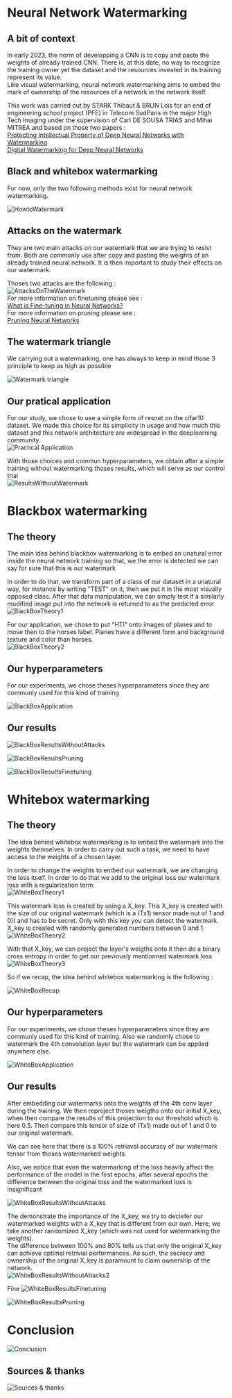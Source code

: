 # Neural Network Watermarking

## A bit of context 
In early 2023, the norm of developping a CNN is to copy and paste the weights of already trained CNN. There is, at this date, no way to recognize the training owner yet the dataset and the resources invested in its training represent its value. <br />
Like visual watermarking, neural network watermarking aims to embed the mark of ownership of the resources of a network in the network itself. <br />

This work was carried out by STARK Thibaut & BRUN Loïs for an end of engineering school project (PFE) in Telecom SudParis in the major High Tech Imaging under the supervision of Carl DE SOUSA TRIAS and Mihai MITREA and based on those two papers : <br />
[Protecting Intellectual Property of Deep Neural Networks with Watermarking](https://dl.acm.org/doi/10.1145/3196494.3196550) <br />
[Digital Watermarking for Deep Neural Networks](https://arxiv.org/abs/1802.02601) <br />

## Black and whitebox watermarking

For now, only the two following methods exist for neural network watermarking. <br />

![HowtoWatermark](readme_images/6.PNG "HowtoWatermark") <br />

## Attacks on the watermark
They are two main attacks on our watermark that we are trying to resist from. Both are commonly use after copy and pasting the weights of an already trained neural network. It is then important to study their effects on our watermark. <br />

Thoses two attacks are the following : <br />
![AttacksOnTheWatermark](readme_images/15.PNG "AttacksOnTheWatermark")  <br />
For more information on finetuning please see : <br />
[What is Fine-tuning in Neural Networks?](https://www.baeldung.com/cs/fine-tuning-nn) <br />
For more information on pruning please see : <br />
[Pruning Neural Networks](https://towardsdatascience.com/pruning-neural-networks-1bb3ab5791f9)  <br />

## The watermark triangle
We carrying out a watermarking, one has always to keep in mind those 3 principle to keep as high as possible <br />

![Watermark triangle](readme_images/5.PNG "Watermark triangle")

## Our pratical application

For our study, we chose to use a simple form of resnet on the cifar10 dataset. We made this choice for its simplicity in usage and how much this dataset and this network architecture are widespread in the deeplearning community.  <br />
![Practical Application](readme_images/12.PNG "Practical application")  <br />

With those choices and commun hyperparameters, we obtain after a simple training without watermarking thoses results, which will serve as our control trial <br />
![ResultsWithoutWatermark](readme_images/16.PNG "ResultsWithoutWatermark")

# Blackbox watermarking

## The theory

The main idea behind blackbox watermarking is to embed an unatural error inside the neural network training so that, we the error is detected we can say for sure that this is our watermark <br />

In order to do that, we transform part of a class of our dataset in a unatural way, for instance by writing "TEST" on it, then we put it in the most visually opposed class. After that data manipulation, we can simply test if a similarly modified image put into the network is returned to as the predicted error <br />
![BlackBoxTheory1](readme_images/7.PNG "BlackBoxTheory1")

For our application, we chose to put "HTI" onto images of planes and to move then to the horses label. Planes have a different form and background texture and color than horses. <br />
![BlackBoxTheory2](readme_images/8.PNG "BlackBoxTheory2")

## Our hyperparameters

For our experiments, we chose theses hyperparameters since they are communly used for this kind of training <br />

![BlackBoxApplication](readme_images/13.PNG "BlackBoxApplication")

## Our results

![BlackBoxResultsWithoutAttacks](readme_images/17.PNG "BlackBoxResultsWithoutAttacks")

![BlackBoxResultsPruning](readme_images/18.PNG "BlackBoxResultsPruning")

![BlackBoxResultsFinetuning](readme_images/19.PNG "BlackBoxResultsFinetuning")


# Whitebox watermarking

## The theory

The idea behind whitebox watermarking is to embed the watermark into the weights themselves. In order to carry out such a task, we need to have access to the weights of a chosen layer. <br />

In order to change the weights to embed our watermark, we are changing the loss itself. In order to do that we add to the original loss our watermark loss with a regularization term. <br />
![WhiteBoxTheory1](readme_images/9.PNG "WhiteBoxTheory1") <br />

This watermark loss is created by using a X_key. This X_key is created with the size of our original watermark (which is a (Tx1) tensor made out of 1 and 0)) and has to be secret. Only with this key you can detect the watermark. X_key is created with randomly generated numbers between 0 and 1.   <br />
![WhiteBoxTheory2](readme_images/10.PNG "WhiteBoxTheory2")<br />

With that X_key, we can project the layer's weigths onto it then do a binary cross entropy in order to get our previously mentionned watermark loss <br />
![WhiteBoxTheory3](readme_images/11.PNG "WhiteBoxTheory3") <br />

So if we recap, the idea behind whitebox watermarking is the following : <br />

![WhiteBoxRecap](readme_images/WhiteBoxRecap.PNG "WhiteBoxRecap") <br />


## Our hyperparameters

For our experiments, we chose theses hyperparameters since they are communly used for this kind of training. Also we randomly chose to watermark the 4th convolution layer but the watermark can be applied anywhere else. <br />

![WhiteBoxApplication](readme_images/14.PNG "WhiteBoxApplication") <br />

## Our results

After embedding our watermarks onto the weights of the 4th conv layer during the training. We then reproject thoses weigths onto our initial X_key, when then compare the results of this projection to our threshold which is here 0.5. Then compare this tensor of size of (Tx1) made out of 1 and 0 to our original watermark. <br />

We can see here that there is a 100% retriaval accuracy of our watermark tensor from thoses watermarked weights. <br />

Also, we notice that even the watermarking of the loss heavily affect the performance of the model in the first epochs, after several epochs the difference between the original loss and the watermarked loss is insignificant <br />

![WhiteBoxResultsWithoutAttacks](readme_images/20.PNG "WhiteBoxResultsWithoutAttacks")

The demonstrate the importance of the X_key, we try to deciefer our watermarked weights with a X_key that is different from our own. Here, we take another randomized X_key (which was not used for watermarking the weights). <br />
The difference between 100% and 80% tells us that only the original X_key can achieve optimal retrivial performances. As such, the secrecy and ownership of the original X_key is paramount to claim ownership of the network. <br />
![WhiteBoxResultsWithoutAttacks2](readme_images/21.PNG "WhiteBoxResultsWithoutAttacks2")

Fine
![WhiteBoxResultsFinetuning](readme_images/22.PNG "WhiteBoxResultsFinetuning")

![WhiteBoxResultsPruning](readme_images/23.PNG "WhiteBoxResultsPruning")

# Conclusion

![Conclusion](readme_images/24.PNG "Conclusion")

## Sources & thanks
![Sources & thanks](readme_images/26.PNG  "Sources & thanks")
